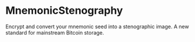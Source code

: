 # MnemonicStenography
Encrypt and convert your mnemonic seed into a stenographic image. A new standard for mainstream Bitcoin storage.
